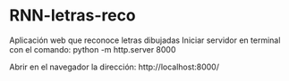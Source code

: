 # RNN-letras-reco
Aplicación web que reconoce letras dibujadas
Iniciar servidor en terminal con el comando:
python -m http.server 8000

Abrir en el navegador la dirección: http://localhost:8000/
